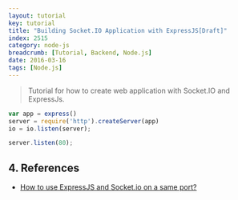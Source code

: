 ```yaml
---
layout: tutorial
key: tutorial
title: "Building Socket.IO Application with ExpressJS[Draft]"
index: 2515
category: node-js
breadcrumb: [Tutorial, Backend, Node.js]
date: 2016-03-16
tags: [Node.js]
---
```


> Tutorial for how to create web application with Socket.IO and ExpressJs.

```javascript
var app = express()
server = require('http').createServer(app)
io = io.listen(server);

server.listen(80);
```

## 4. References
* [How to use ExpressJS and Socket.io on a same port?](https://stackoverflow.com/questions/12235406/how-to-use-expressjs-and-socket-io-on-a-same-port)
